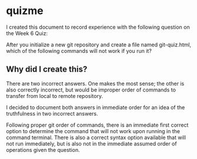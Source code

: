 # quizme

I created this document to record experience with the following question on the Week 6 Quiz:

After you initialize a new git repository and create a file named git-quiz.html, which of the following commands will not work if you run it?

## Why did I create this? 

There are two incorrect answers. One makes the most sense; the other is also correctly incorrect, but would be improper order of commands to transfer from local to remote repository. 

I decided to document both answers in immediate order for an idea of the truthfulness in two incorrect answers.

Following proper git order of commands, there is an immediate first correct option to determine the command that will not work upon running in the command terminal. There is also a correct syntax option available that will not run immediately, but is also not in the immediate assumed order of operations given the question.


